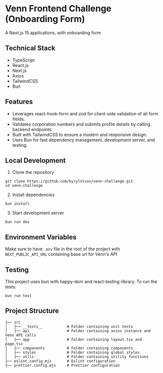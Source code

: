 # Venn Frontend Challenge (Onboarding Form)

A Next.js 15 applications, with onboarding form

## Technical Stack
- TypeScript
- React.js
- Next.js
- Axios
- TailwindCSS
- Bun

## Features
- Leverages react-hook-form and zod for client-side validation of all form fields.
- Validates corporation numbers and submits profile details by calling backend endpoints.
- Built with TailwindCSS to ensure a modern and responsive design.
- Uses Bun for fast dependency management, development server, and testing.


## Local Development
1. Clone the repository
```
git clone https://github.com/kyrylolvov/venn-challenge.git
cd venn-challenge
```

2. Install dependencies
```
bun install
```

3. Start development server
```
bun run dev
```

## Environment Variables
Make sure to have `.env` file in the root of the project with `NEXT_PUBLIC_API_URL` containing base url for Venn's API

## Testing
This project uses bun with happy-dom and react-testing-library. To run the tests:
```
bun run test
```

## Project Structure
```
├── src
│   ├── __tests__           # Folder containing unit tests
│   ├── api                 # Folder containing axios instance and Venn API calls
│   ├── app                 # Folder containing layout.tsx and page.tsx
│   ├── components          # Folder containing components
│   ├── styles              # Folder containing global styles
│   ├── utils               # Folder containing utility functions
├── eslint.config.mjs       # Eslint configuration
├── prettier.config.mjs     # Prettier configuration
```
